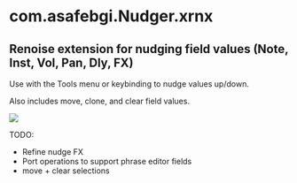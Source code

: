 # com.asafebgi.Nudger.xrnx

## Renoise extension for nudging field values (Note, Inst, Vol, Pan, Dly, FX)

Use with the Tools menu or keybinding to nudge values up/down.

Also includes move, clone, and clear field values.

![](nudger.gif)

TODO:

- Refine nudge FX
- Port operations to support phrase editor fields
- move + clear selections

